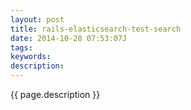 ```yaml
---
layout: post
title: rails-elasticsearch-test-search
date: 2014-10-28 07:53:07J
tags: 
keywords: 
description: 
---
```


{{ page.description }}
